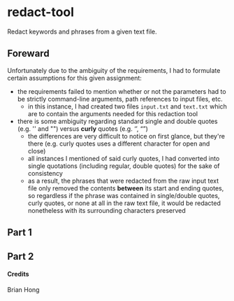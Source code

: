 # redact-tool

Redact keywords and phrases from a given text file.

## Foreward

Unfortunately due to the ambiguity of the requirements, I had to formulate certain assumptions for this given assignment:
- the requirements failed to mention whether or not the parameters had to be strictly command-line arguments, path references to input files, etc.
  - in this instance, I had created two files `input.txt` and `text.txt` which are to contain the arguments needed for this redaction tool
- there is some ambiguity regarding standard single and double quotes (e.g. '' and "") versus **curly** quotes (e.g. ‘’, “”)
  - the differences are very difficult to notice on first glance, but they're there (e.g. curly quotes uses a different character for open and close)
  - all instances I mentioned of said curly quotes, I had converted into single quotations (including regular, double quotes) for the sake of consistency
  - as a result, the phrases that were redacted from the raw input text file only removed the contents **between** its start and ending quotes, so regardless if the phrase was contained in single/double quotes, curly quotes, or none at all in the raw text file, it would be redacted nonetheless with its surrounding characters preserved

## Part 1


## Part 2


#### Credits

Brian Hong
